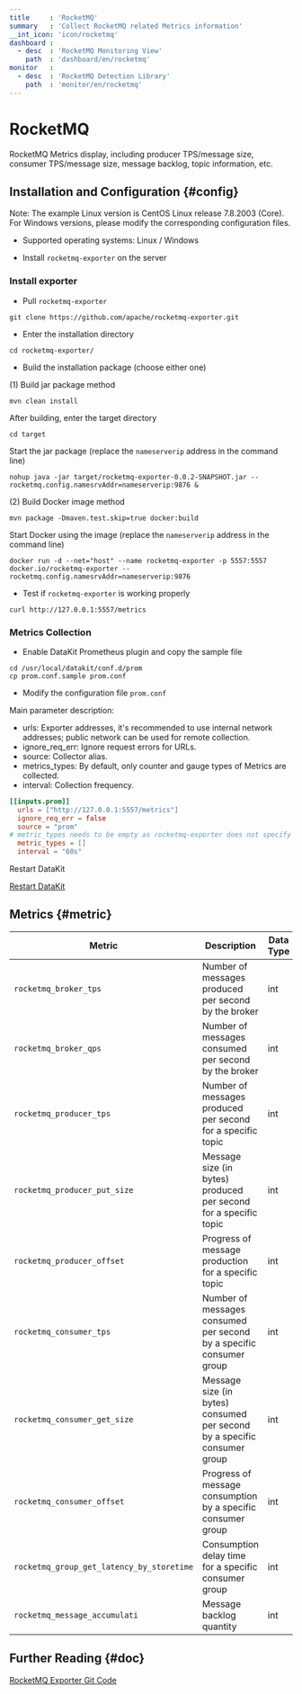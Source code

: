 ```yaml
---
title     : 'RocketMQ'
summary   : 'Collect RocketMQ related Metrics information'
__int_icon: 'icon/rocketmq'
dashboard :
  - desc  : 'RocketMQ Monitoring View'
    path  : 'dashboard/en/rocketmq'
monitor   :
  - desc  : 'RocketMQ Detection Library'
    path  : 'monitor/en/rocketmq'
---
```


<!-- markdownlint-disable MD025 -->
# RocketMQ
<!-- markdownlint-enable -->

RocketMQ Metrics display, including producer TPS/message size, consumer TPS/message size, message backlog, topic information, etc.


## Installation and Configuration {#config}

Note: The example Linux version is CentOS Linux release 7.8.2003 (Core). For Windows versions, please modify the corresponding configuration files.

- Supported operating systems: Linux / Windows

- Install `rocketmq-exporter` on the server

### Install exporter

- Pull `rocketmq-exporter`

```shell
git clone https://github.com/apache/rocketmq-exporter.git
```

- Enter the installation directory

```shell
cd rocketmq-exporter/
```

- Build the installation package (choose either one)

(1) Build jar package method  

```shell
mvn clean install
```

After building, enter the target directory

```shell
cd target
```

Start the jar package (replace the `nameserverip` address in the command line)

```shell
nohup java -jar target/rocketmq-exporter-0.0.2-SNAPSHOT.jar --rocketmq.config.namesrvAddr=nameserverip:9876 &
```

(2) Build Docker image method

```shell
mvn package -Dmaven.test.skip=true docker:build
```

Start Docker using the image (replace the `nameserverip` address in the command line)

```shell
docker run -d --net="host" --name rocketmq-exporter -p 5557:5557 docker.io/rocketmq-exporter --rocketmq.config.namesrvAddr=nameserverip:9876
```

- Test if `rocketmq-exporter` is working properly

```shell
curl http://127.0.0.1:5557/metrics
```

### Metrics Collection

- Enable DataKit Prometheus plugin and copy the sample file

```shell
cd /usr/local/datakit/conf.d/prom
cp prom.conf.sample prom.conf
```

- Modify the configuration file `prom.conf`

Main parameter description:

- urls: Exporter addresses, it's recommended to use internal network addresses; public network can be used for remote collection.
- ignore_req_err: Ignore request errors for URLs.
- source: Collector alias.
- metrics_types: By default, only counter and gauge types of Metrics are collected.
- interval: Collection frequency.

```toml
[[inputs.prom]]
  urls = ["http://127.0.0.1:5557/metrics"]
  ignore_req_err = false
  source = "prom"
# metric_types needs to be empty as rocketmq-exporter does not specify data types
  metric_types = []
  interval = "60s"
```


Restart DataKit

[Restart DataKit](../datakit/datakit-service-how-to.md#manage-service)

## Metrics {#metric}

| Metric | Description | Data Type |
| --- | --- | --- |
| `rocketmq_broker_tps` | Number of messages produced per second by the broker | int |
| `rocketmq_broker_qps` | Number of messages consumed per second by the broker | int |
| `rocketmq_producer_tps` | Number of messages produced per second for a specific topic | int |
| `rocketmq_producer_put_size` | Message size (in bytes) produced per second for a specific topic | int |
| `rocketmq_producer_offset` | Progress of message production for a specific topic | int |
| `rocketmq_consumer_tps` | Number of messages consumed per second by a specific consumer group | int |
| `rocketmq_consumer_get_size` | Message size (in bytes) consumed per second by a specific consumer group | int |
| `rocketmq_consumer_offset` | Progress of message consumption by a specific consumer group | int |
| `rocketmq_group_get_latency_by_storetime` | Consumption delay time for a specific consumer group | int |
| `rocketmq_message_accumulati` | Message backlog quantity | int |


## Further Reading {#doc}

[RocketMQ Exporter Git Code](https://github.com/apache/rocketmq-exporter)